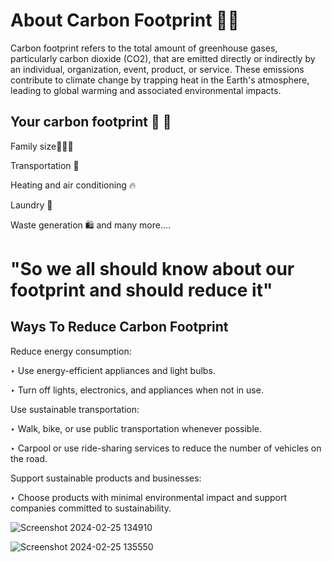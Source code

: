 #                 About Carbon Footprint 🌱🌱

Carbon footprint refers to the total amount of greenhouse gases, particularly carbon dioxide (CO2), that are emitted directly or indirectly by an individual, organization, event, product, or service. These emissions contribute to climate change by trapping heat in the Earth's atmosphere, leading to global warming and associated environmental impacts.

## Your carbon footprint 👣 👣

Family size👨‍👩‍👧

Transportation 🚗


Heating and air conditioning 🔥


Laundry 👕

Waste generation 🛍️               and many more....


# "So we all should know about our footprint and should reduce it"



## Ways To Reduce Carbon Footprint 

Reduce energy consumption:

‣ Use energy-efficient appliances and light bulbs.


‣ Turn off lights, electronics, and appliances when not in use.

Use sustainable transportation:

‣ Walk, bike, or use public transportation whenever possible.

‣ Carpool or use ride-sharing services to reduce the number of vehicles on the road.

Support sustainable products and businesses:

‣ Choose products with minimal environmental impact and support companies committed to sustainability.



![Screenshot 2024-02-25 134910](https://github.com/khushi463-tyagi/carbonfootprint/assets/66127538/9be45624-b678-402a-a91b-181cd382841b)

![Screenshot 2024-02-25 135550](https://github.com/khushi463-tyagi/carbonfootprint/assets/66127538/e7bf3f0a-3f6d-4c1a-b997-f61d659dc246)

